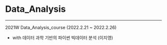 # Data_Analysis

---
2021W Data_Analysis_course (2022.2.21 ~ 2022.2.26)

- with 데이터 과학 기반의 파이썬 빅데이터 분석 (이지영)
